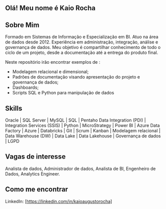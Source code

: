 ## Olá! Meu nome é Kaio Rocha

## Sobre Mim

Formado em Sistemas de Informação e Especialização em BI. Atuo na área de dados desde 2012. Experiência em administração, integração, análise e governança de dados. Meu objetivo é compartilhar conhecimento de todo o ciclo de um projeto, desde a documentação até a entrega do produto final. 

Neste repositório irão encontrar exemplos de :
- Modelagem relacional e dimensional;
- Padrões de documentação visando apresentação do projeto e governança de dados;
- Dashboards;
- Scripts SQL e Python para manipulação de dados

## Skills

Oracle | SQL Server | MySQL | SQL | Pentaho Data Integration (PDI) | Integration Services (SSIS) | Python | MicroStrategy | Power BI | Azure Data Factory | Azure | Databricks | Git | Scrum | Kanban | Modelagem relacional | Data Warehouse (DW) | Data Lake | Data Lakehouse | Governança de dados | LGPD

## Vagas de interesse
Analista de dados, Administrador de dados, Analista de BI, Engenheiro de Dados, Analytics Engineer. 

## Como me encontrar
LinkedIn: [https://linkedin.com/in/kaioaugustorocha]

